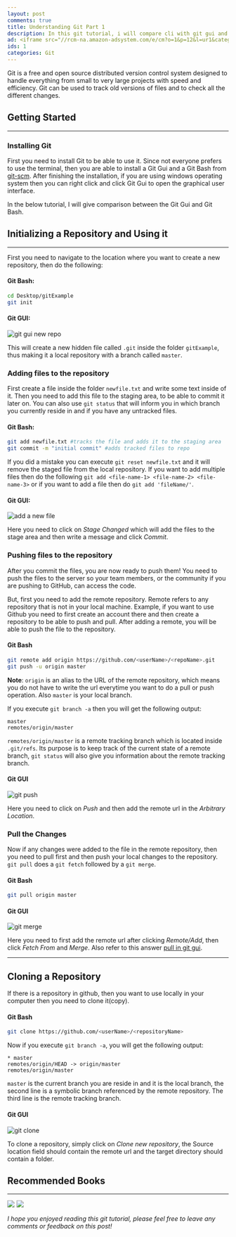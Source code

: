 ```yaml
---
layout: post
comments: true
title: Understanding Git Part 1
description: In this git tutorial, i will compare cli with git gui and explain git, after that you will be able to understand git. Also check understanding git part 2.
ad: <iframe src="//rcm-na.amazon-adsystem.com/e/cm?o=1&p=12&l=ur1&category=software&banner=0BSSVHTA3XB4Y210FD82&f=ifr&linkID=fd41d430ec3b71cc5b75d15f7227d096&t=petercoding20-20&tracking_id=petercoding20-20" width="300" height="250" scrolling="no" border="0" marginwidth="0" style="border:none;" frameborder="0"></iframe>
ids: 1
categories: Git
---
```


<p class="message"> 
Git is a free and open source distributed version control system designed to handle everything from small to very large projects with speed and efficiency. Git can be used to track old versions of files and to check all the different changes.
</p>

## Getting Started
---

### Installing Git

First you need to install Git to be able to use it. Since not everyone prefers to use the terminal, then you are able to install a Git Gui and a Git Bash from [git-scm](https://git-scm.com/downloads).
 After finishing the installation, if you are using windows operating system then you can right click and click Git Gui to open the graphical user interface.

 In the below tutorial, I will give comparison between the Git Gui and Git Bash.

## Initializing a Repository and Using it
---

First you need to navigate to the location where you want to create a new repository, then do the following:

#### Git Bash:

```bash
cd Desktop/gitExample
git init
```
#### Git GUI:

![git gui new repo](/assets/images/gitguinewrepo.PNG)

This will create a new hidden file called `.git` inside the folder `gitExample`, thus making it a local repository with a branch called `master`.

### Adding files to the repository

First create a file inside the folder `newfile.txt` and write some text inside of it. Then you need to add this file to the staging area, to be able to commit it later on. You can also use `git status` that will inform you in which branch you currently reside in and if you have any untracked files.

#### Git Bash:
```bash
git add newfile.txt #tracks the file and adds it to the staging area
git commit -m "initial commit" #adds tracked files to repo
```
   


If you did a mistake you can execute `git reset newfile.txt` and it will remove the staged file from the local repository. If you want to add multiple files then do the following `git add <file-name-1> <file-name-2> <file-name-3>` or if you want to add a file then do `git add 'fileName/'`.

#### Git GUI:

![add a new file](/assets/images/gitaddfile.PNG)

Here you need to click on *Stage Changed* which will add the files to the stage area and then write a message and click *Commit*.

### Pushing files to the repository

After you commit the files, you are now ready to push them! You need to push the files to the server so your team members, or the community if you are pushing to GitHub, can access the code.

But, first you need to add the remote repository. Remote refers to any repository that is not in your local machine. Example, if you want to use Github you need to first create an account there and then create a repository to be able to push and pull. After adding a remote, you will be able to push the file to the repository.
<script async src="https://pagead2.googlesyndication.com/pagead/js/adsbygoogle.js"></script>
<!-- inside posts -->
<ins class="adsbygoogle"
     style="display:block"
     data-ad-client="ca-pub-8689548599050263"
     data-ad-slot="2590272657"
     data-ad-format="auto"
     data-full-width-responsive="true"></ins>
<script>
     (adsbygoogle = window.adsbygoogle || []).push({});
</script>

#### Git Bash
```bash
git remote add origin https://github.com/<userName>/<repoName>.git 
git push -u origin master
```
**Note**: `origin` is an alias to the URL of the remote repository, which means you do not have to write the url everytime you want to do a pull or push operation. Also `master` is your local branch.

If you execute `git branch -a` then you will get the following output:

    master
    remotes/origin/master

`remotes/origin/master` is a remote tracking branch which is located inside `.git/refs`. Its purpose is to keep track of the current state of a remote branch, `git status` will also give you information about the remote tracking branch.

#### Git GUI

![git push](/assets/images/gitpush.PNG)

Here you need to click on *Push* and then add the remote url in the *Arbitrary Location*.

### Pull the Changes

Now if any changes were added to the file in the remote repository, then you need to pull first and then push your local changes to the repository. `git pull` does a `git fetch` followed by a `git merge`.

#### Git Bash
 ```bash 
git pull origin master
```

#### Git GUI

![git merge](/assets/images/gitmerge.PNG)

Here you need to first add the  remote url after clicking *Remote/Add*, then click *Fetch From* and *Merge*. Also refer to this answer [pull in git gui](https://stackoverflow.com/questions/22666828/no-pull-in-git-gui).

---

## Cloning a Repository

If there is a repository in github, then you want to use locally in your computer then you need to clone it(copy).

#### Git Bash
 ```bash 
git clone https://github.com/<userName>/<repositoryName>
```

Now if you execute `git branch -a`, you will get the following output:

    * master
    remotes/origin/HEAD -> origin/master
    remotes/origin/master

`master` is the current branch you are reside in and it is the local branch, the second line is a symbolic branch referenced by the remote repository. The third line is the remote tracking branch.

#### Git GUI

![git clone](/assets/images/gitclone.PNG)

To clone a repository, simply click on *Clone new repository*, the Source location field should contain the remote url and the target directory should contain a folder.

## Recommended Books
----
<a target="_blank"  href="https://www.amazon.com/gp/product/B00DMJQ7IK/ref=as_li_tl?ie=UTF8&camp=1789&creative=9325&creativeASIN=B00DMJQ7IK&linkCode=as2&tag=petercoding20-20&linkId=fbb131ed8a9871bf9ef06fb59ed90320"><img border="0" src="//ws-na.amazon-adsystem.com/widgets/q?_encoding=UTF8&MarketPlace=US&ASIN=B00DMJQ7IK&ServiceVersion=20070822&ID=AsinImage&WS=1&Format=_SL250_&tag=petercoding20-20" ></a><img src="//ir-na.amazon-adsystem.com/e/ir?t=petercoding20-20&l=am2&o=1&a=B00DMJQ7IK" width="1" height="1" border="0" alt="" style="border:none !important; margin:0px !important;" />
<a target="_blank"  href="https://www.amazon.com/gp/product/1520786506/ref=as_li_tl?ie=UTF8&camp=1789&creative=9325&creativeASIN=1520786506&linkCode=as2&tag=petercoding20-20&linkId=f5ee5914da6a3f790a87713b72e2c024"><img border="0" src="//ws-na.amazon-adsystem.com/widgets/q?_encoding=UTF8&MarketPlace=US&ASIN=1520786506&ServiceVersion=20070822&ID=AsinImage&WS=1&Format=_SL250_&tag=petercoding20-20" ></a><img src="//ir-na.amazon-adsystem.com/e/ir?t=petercoding20-20&l=am2&o=1&a=1520786506" width="1" height="1" border="0" alt="" style="border:none !important; margin:0px !important;" />

*I hope you enjoyed reading this git tutorial, please feel free to leave any comments or feedback on this post!*